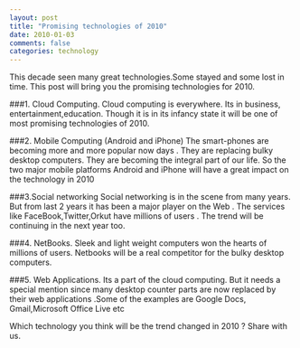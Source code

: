```yaml
---           
layout: post
title: "Promising technologies of 2010"
date: 2010-01-03 
comments: false
categories: technology
---
```


This decade seen many great technologies.Some stayed and some lost in time. This post will bring you the promising technologies for 2010.

###1. Cloud Computing.
Cloud computing is everywhere. Its in business, entertainment,education. Though it is in its infancy state it will be one of most promising technologies of 2010.

###2. Mobile Computing (Android and iPhone)
The smart-phones are becoming more and more popular now days . They are replacing bulky desktop computers. They are becoming the integral part of our life. So the two major mobile platforms Android and iPhone will have a great impact on the technology in 2010

###3.Social networking
Social networking is in the scene from many years. But from last 2 years it has been a major player on the Web . The services like FaceBook,Twitter,Orkut have millions of users . The trend will be continuing in the next year too.

###4. NetBooks.
Sleek and light weight computers won the hearts of millions of users. Netbooks will be a real competitor for the bulky desktop computers.

###5. Web Applications.
Its a part of the cloud computing. But it needs a special mention since many desktop counter parts are now replaced by their web applications .Some of the examples are Google Docs, Gmail,Microsoft Office Live etc

Which technology you think will be the trend changed in 2010 ? Share with us.